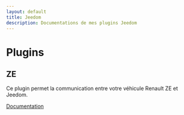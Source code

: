 ```yaml
---
layout: default
title: Jeedom
description: Documentations de mes plugins Jeedom
---
```


# Plugins

## ZE

Ce plugin permet la communication entre votre véhicule Renault ZE et Jeedom.

[Documentation](plugins/ze/index.md)
